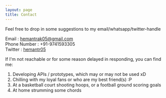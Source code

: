 ```yaml
---
layout: page
title: Contact
---
```



Feel free to drop in some suggestions to my email/whatsapp/twitter-handle

Email : hemantrak05@gmail.com<br>
Phone Number : +91-9741593305<br>
Twitter : [hemantr05](https://twitter.com/intent/tweet?text=%hemantr05)


If I'm not reachable or for some reason delayed in responding, you can find me:

1. Developing APIs / prototypes, which may or may not be used xD
2. Chilling with my loyal fans or who are my best friend(s) :P
3. At a basketball court shooting hoops, or a football ground scoring goals
4. At home strumming some chords
